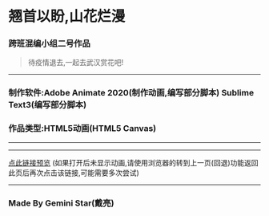 # 翘首以盼,山花烂漫
### 跨班混编小组二号作品
> 待疫情退去,一起去武汉赏花吧!
***
### 制作软件:Adobe Animate 2020(制作动画,编写部分脚本)	Sublime Text3(编写部分脚本)
### 作品类型:HTML5动画(HTML5 Canvas)
***
***
 [点此链接预览](https://chinese-gemini-star.github.io/Looking-forward-to-the-beautiful-flowers/)
 (如果打开后未显示动画,请使用浏览器的转到上一页(回退)功能返回此页后再次点击该链接,可能需要多次尝试)
***
### Made By Gemini Star(戴亮)